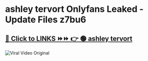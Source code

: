 
 # ashley tervort Onlyfans Leaked - Update Files z7bu6

## <h2><a href="https://clipsfans.com/ashley_tervort&ref=git">🔗 Click to LINKS ⏩⏩ 👉 🟢 ashley tervort </a></h2>

<a href="https://clipsfans.com/ashley_tervort&ref=git" rel="nofollow" data-target="animated-image.originalLink"><img src="https://i.ibb.co.com/xMMVF88/686577567.gif" alt="Viral Video Original" style="max-width: 100%; display: inline-block;" data-target="animated-image.originalImage"></a>

